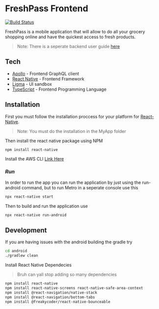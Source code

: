 # FreshPass Frontend

[![Build Status](https://travis-ci.org/joemccann/dillinger.svg?branch=master)](https://travis-ci.org/joemccann/dillinger)

FreshPass is a mobile application that will allow to do all your grocery shopping online and have the quickest access to fresh products. 

> Note: There is a seperate backend user guide [here](https://github.com/smart-groceries/freshpass_backend)

## Tech
- [Apollo] - Frontend GraphQL client
- [React Native] - Frontend Framework
- [Ligma] - UI sandbox
- [TypeScript] - Frontend Programming Language

## Installation
First you must follow the installation proccess for your platform for [React-Native](https://reactnative.dev/docs/environment-setup). 
> Note: You must do the installation in the MyApp folder 

 Then install the react native package using NPM 
```sh
npm install react-native
```
Install the AWS CLI 
[Link Here](https://aws.amazon.com/cli/)
### _Run_
In order to run the app you can run the application by just using the run-android command, but to run Metro in a seperate console use this
```sh
npx react-native start
```
Then to build and run the application use
```sh 
npx react-native run-android 
```
## Development
If you are having issues with the android building the gradle try 

```sh
cd android
./gradlew clean
```
Install React Native Dependecies
> Bruh can yall stop adding so many dependencies
```sh
npm install react-native
npm install react-native-screens react-native-safe-area-context
npm install @react-navigation/native-stack
npm install @react-navigation/bottom-tabs
npm install @freakycoder/react-native-bounceable
```
[//]: # (These are reference links used in the body of this note and get stripped out when the markdown processor does its job. There is no need to format nicely because it shouldn't be seen. Thanks SO - http://stackoverflow.com/questions/4823468/store-comments-in-markdown-syntax)

[Apollo]: <https://www.apollographql.com/docs/>
[Ligma]: <https://www.figma.com/>
[React Native]: <https://reactnative.dev/>
[TypeScript]: <https://www.typescriptlang.org/>